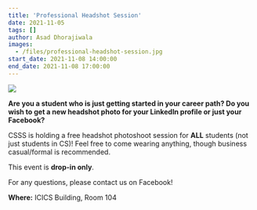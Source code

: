 ```yaml
---
title: 'Professional Headshot Session'
date: 2021-11-05
tags: []
author: Asad Dhorajiwala
images:
  - /files/professional-headshot-session.jpg
start_date: 2021-11-08 14:00:00
end_date: 2021-11-08 17:00:00
---
```


![](/files/professional-headshot-session.jpg)

**Are you a student who is just getting started in your career path? Do you wish to get a new headshot photo for your LinkedIn profile or just your Facebook?**

CSSS is holding a free headshot photoshoot session for **ALL** students (not just students in CS)! Feel free to come wearing anything, though business casual/formal is recommended.

This event is **drop-in only**.

For any questions, please contact us on Facebook!

**Where:** ICICS Building, Room 104
